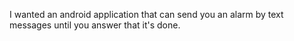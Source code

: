 I wanted an android application that can send you an alarm by text messages until you answer that it's done.
